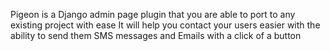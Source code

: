Pigeon is a Django admin page plugin that you are able to port to any existing project with ease
It will help you contact your users easier with the ability to send them SMS messages and Emails with a click of a button
